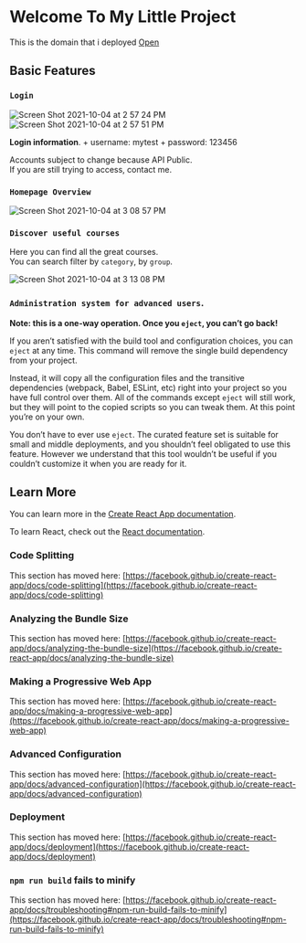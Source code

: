 # Welcome To My Little Project

This is the domain that i deployed [Open](https://leecuong2k-demo-vivi.netlify.app)

## Basic Features

### `Login`

![Screen Shot 2021-10-04 at 2 57 24 PM](https://user-images.githubusercontent.com/59287305/135814615-0a5fbfdd-b6ec-49c8-b4b9-088807fdee76.png)
![Screen Shot 2021-10-04 at 2 57 51 PM](https://user-images.githubusercontent.com/59287305/135814704-07697eef-d4c9-4830-93e2-4e9cfe195d67.png)

  **Login information**.
    + username: mytest
    + password: 123456

Accounts subject to change because API Public.\
If you are still trying to access, contact me.

### `Homepage Overview`

![Screen Shot 2021-10-04 at 3 08 57 PM](https://user-images.githubusercontent.com/59287305/135816014-a48644c3-e829-44d4-9de0-476059617bcd.png)


### `Discover useful courses`

Here you can find all the great courses.\
You can search filter by `category`, by `group`.

![Screen Shot 2021-10-04 at 3 13 08 PM](https://user-images.githubusercontent.com/59287305/135816932-523a0a6d-29e1-469d-bf5d-e16e677fc463.png)


### `Administration system for advanced users`.

**Note: this is a one-way operation. Once you `eject`, you can’t go back!**

If you aren’t satisfied with the build tool and configuration choices, you can `eject` at any time. This command will remove the single build dependency from your project.

Instead, it will copy all the configuration files and the transitive dependencies (webpack, Babel, ESLint, etc) right into your project so you have full control over them. All of the commands except `eject` will still work, but they will point to the copied scripts so you can tweak them. At this point you’re on your own.

You don’t have to ever use `eject`. The curated feature set is suitable for small and middle deployments, and you shouldn’t feel obligated to use this feature. However we understand that this tool wouldn’t be useful if you couldn’t customize it when you are ready for it.

## Learn More

You can learn more in the [Create React App documentation](https://facebook.github.io/create-react-app/docs/getting-started).

To learn React, check out the [React documentation](https://reactjs.org/).

### Code Splitting

This section has moved here: [https://facebook.github.io/create-react-app/docs/code-splitting](https://facebook.github.io/create-react-app/docs/code-splitting)

### Analyzing the Bundle Size

This section has moved here: [https://facebook.github.io/create-react-app/docs/analyzing-the-bundle-size](https://facebook.github.io/create-react-app/docs/analyzing-the-bundle-size)

### Making a Progressive Web App

This section has moved here: [https://facebook.github.io/create-react-app/docs/making-a-progressive-web-app](https://facebook.github.io/create-react-app/docs/making-a-progressive-web-app)

### Advanced Configuration

This section has moved here: [https://facebook.github.io/create-react-app/docs/advanced-configuration](https://facebook.github.io/create-react-app/docs/advanced-configuration)

### Deployment

This section has moved here: [https://facebook.github.io/create-react-app/docs/deployment](https://facebook.github.io/create-react-app/docs/deployment)

### `npm run build` fails to minify

This section has moved here: [https://facebook.github.io/create-react-app/docs/troubleshooting#npm-run-build-fails-to-minify](https://facebook.github.io/create-react-app/docs/troubleshooting#npm-run-build-fails-to-minify)
